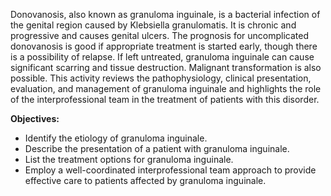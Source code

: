 Donovanosis, also known as granuloma inguinale, is a bacterial infection of the genital region caused by Klebsiella granulomatis. It is chronic and progressive and causes genital ulcers. The prognosis for uncomplicated donovanosis is good if appropriate treatment is started early, though there is a possibility of relapse. If left untreated, granuloma inguinale can cause significant scarring and tissue destruction. Malignant transformation is also possible. This activity reviews the pathophysiology, clinical presentation, evaluation, and management of granuloma inguinale and highlights the role of the interprofessional team in the treatment of patients with this disorder.

**Objectives:**
- Identify the etiology of granuloma inguinale.
- Describe the presentation of a patient with granuloma inguinale.
- List the treatment options for granuloma inguinale.
- Employ a well-coordinated interprofessional team approach to provide effective care to patients affected by granuloma inguinale.